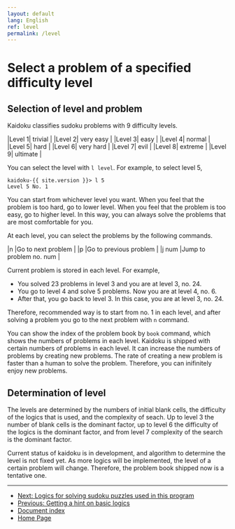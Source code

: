 ```yaml
---
layout: default
lang: English
ref: level
permalink: /level
---
```


# Select a problem of a specified difficulty level

## Selection of level and problem

Kaidoku classifies sudoku problems with 9 difficulty levels.

|Level 1| trivial |
|Level 2| very easy |
|Level 3| easy |
|Level 4| normal |
|Level 5| hard |
|Level 6| very hard |
|Level 7| evil |
|Level 8| extreme |
|Level 9| ultimate |

You can select the level with `l level`. For example, to select level 5,

    kaidoku-{{ site.version }}> l 5
    Level 5 No. 1

You can start from whichever level you want. When you feel that the problem is too hard, go to lower level. When you feel that the problem is too easy, go to higher level. In this way, you can always solve the problems that are most comfortable for you.

At each level, you can select the problems by the following commands.

|n |Go to next problem |
|p |Go to previous problem |
|j num |Jump to problem no. num |

Current problem is stored in each level. For example,

- You solved 23 problems in level 3 and you are at level 3, no. 24.
- You go to level 4 and solve 5 problems. Now you are at level 4, no. 6.
- After that, you go back to level 3. In this case, you are at level 3, no. 24.

Therefore, recommended way is to start from no. 1 in each level, and after solving a problem you go to the next problem with `n` command.

You can show the index of the problem book by `book` command, which shows the numbers of problems in each level. Kaidoku is shipped with certain numbers of problems in each level. It can increase the numbers of problems by creating new problems. The rate of creating a new problem is faster than a human to solve the problem. Therefore, you can inifinitely enjoy new problems.

## Determination of level

The levels are determined by the numbers of initial blank cells, the difficulty of the logics that is used, and the complexity of seach. Up to level 3 the number of blank cells is the dominant factor, up to level 6 the difficulty of the logics is the dominant factor, and from level 7 complexity of the search is the dominant factor.

Current status of kaidoku is in development, and algorithm to determine the level is not fixed yet. As more logics will be implemented, the level of a certain problem will change. Therefore, the problem book shipped now is a tentative one.

- - -

- [Next: Logics for solving sudoku puzzles used in this program](./logic)
- [Previous: Getting a hint on basic logics](basichint)
- [Document index](./#document)
- [Home Page](./)
